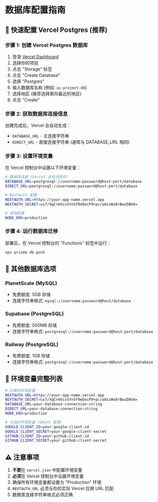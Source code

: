 # 数据库配置指南

## 🚀 快速配置 Vercel Postgres (推荐)

### 步骤 1: 创建 Vercel Postgres 数据库

1. 登录 [Vercel Dashboard](https://vercel.com/dashboard)
2. 选择你的项目
3. 点击 "Storage" 标签
4. 点击 "Create Database"
5. 选择 "Postgres"
6. 输入数据库名称 (例如: `ai-project-db`)
7. 选择地区 (推荐选择离你最近的地区)
8. 点击 "Create"

### 步骤 2: 获取数据库连接信息

创建完成后，Vercel 会自动生成：
- `DATABASE_URL` - 主连接字符串
- `DIRECT_URL` - 直接连接字符串 (通常与 DATABASE_URL 相同)

### 步骤 3: 设置环境变量

在 Vercel 控制台中设置以下环境变量：

```bash
# 数据库连接 (Vercel 会自动提供)
DATABASE_URL=postgresql://username:password@host:port/database
DIRECT_URL=postgresql://username:password@host:port/database

# NextAuth 配置
NEXTAUTH_URL=https://your-app-name.vercel.app
NEXTAUTH_SECRET=us7/XqCrmVcxSYnSf9eDecP9+pc/a8szWx8rBwzD8U4=

# 其他配置
NODE_ENV=production
```

### 步骤 4: 运行数据库迁移

部署后，在 Vercel 控制台的 "Functions" 标签中运行：

```bash
npx prisma db push
```

## 🔧 其他数据库选项

### PlanetScale (MySQL)
- 免费额度: 5GB 存储
- 连接字符串格式: `mysql://username:password@host/database`

### Supabase (PostgreSQL)
- 免费额度: 500MB 存储
- 连接字符串格式: `postgresql://username:password@host:port/database`

### Railway (PostgreSQL)
- 免费额度: 1GB 存储
- 连接字符串格式: `postgresql://username:password@host:port/database`

## 📝 环境变量完整列表

```bash
# 必需的环境变量
NEXTAUTH_URL=https://your-app-name.vercel.app
NEXTAUTH_SECRET=us7/XqCrmVcxSYnSf9eDecP9+pc/a8szWx8rBwzD8U4=
DATABASE_URL=your-database-connection-string
DIRECT_URL=your-database-connection-string
NODE_ENV=production

# 可选的环境变量 (OAuth 登录)
GOOGLE_CLIENT_ID=your-google-client-id
GOOGLE_CLIENT_SECRET=your-google-client-secret
GITHUB_CLIENT_ID=your-github-client-id
GITHUB_CLIENT_SECRET=your-github-client-secret
```

## ⚠️ 注意事项

1. **不要**在 `vercel.json` 中配置环境变量
2. **必须**在 Vercel 控制台中设置环境变量
3. 确保所有环境变量都设置为 "Production" 环境
4. `NEXTAUTH_URL` 必须与你的实际 Vercel 应用 URL 匹配
5. 数据库连接字符串格式必须正确
